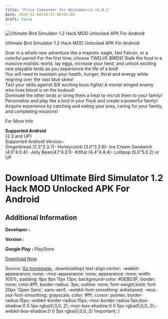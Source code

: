 ```yaml
---
title: 'Price Commander for WooCommerce v1.0.1'
date: 2020-01-06T10:37:00+01:00
draft: false
---
```


![Ultimate Bird Simulator 1.2 Hack MOD Unlocked APK For Android](https://i2.wp.com/apkhome.net/wp-content/uploads/2016/12/Ultimate-Bird-Simulator-1.2.png "Ultimate Bird Simulator 1.2 Hack MOD Unlocked APK For Android")

  

Ultimate Bird Simulator 1.2 Hack MOD Unlocked APK For Android

Soar in a whole new adventure like a majestic eagle, fast Falcon, or a colorful parrot! For the first time, choose TWELVE BIRDS! Stalk the food in a massive realistic world, lay eggs, increase your herd, and unlock exciting new playable birds as you experience the life of a bird!  
You will need to maintain your health, hunger, thirst and energy while reigning over the vast blue skies!  
Test your skills against SIX exciting boss fights! A mortal winged enemy who lives blood is on the lookout!  
Dominate the other birds or bring them a treat to recruit them to your family! Personalize and play like a bird in your flock and create a powerful family!  
Acquire experience by catching and eating your prey, caring for your family, and completing missions!

For More Info

**Supported Android**  
{2.3 and UP}  
Supported Android Version:-  
Gingerbread (2.3"2.3.7)- Honeycomb (3.0"3.2.6)- Ice Cream Sandwich (4.0"4.0.4)- Jelly Bean(4.1"4.3.1)- KitKat (4.4"4.4.4)- Lollipop (5.0"5.0.2) or UP

Download Ultimate Bird Simulator 1.2 Hack MOD Unlocked APK For Android
======================================================================

Additional Information
----------------------

**Developer :**

**Version :**

**Google Play :** PlayStore

  

[Download Now](https://store4app.co/post/ultimate-bird-simulator-1-2-hack-mod-unlocked-apk-for-android_1573672121)

  
Source: [Go homepage.](https://store4app.co/post/ultimate-bird-simulator-1-2-hack-mod-unlocked-apk-for-android_1573672121) .downloadtop{ text-align:center; -webkit-appearance: none; -moz-appearance: none; appearance: none; width: 100%; padding: 9px 9px 11px 13px; background-color: #0EBD3F; border: none; color:#fff; border-radius: 3px; outline: none; font-weight;bold; font: 20px 'Open Sans', sans-serif; -webkit-font-smoothing: antialiased; -moz-osx-font-smoothing: grayscale; color: #fff; cursor: pointer; border-radius:15px;-webkit-border-radius:15px;-moz-border-radius:5px;box-shadow:0 0 5px rgba(0,0,0,.2);-moz-box-shadow:0 0 5px rgba(0,0,0,.2);-webkit-box-shadow:0 0 5px rgba(0,0,0,.2) !important; }